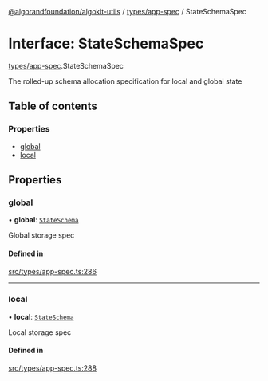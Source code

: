 [@algorandfoundation/algokit-utils](../README.md) / [types/app-spec](../modules/types_app_spec.md) / StateSchemaSpec

# Interface: StateSchemaSpec

[types/app-spec](../modules/types_app_spec.md).StateSchemaSpec

The rolled-up schema allocation specification for local and global state

## Table of contents

### Properties

- [global](types_app_spec.StateSchemaSpec.md#global)
- [local](types_app_spec.StateSchemaSpec.md#local)

## Properties

### global

• **global**: [`StateSchema`](../modules/types_app_spec.md#stateschema)

Global storage spec

#### Defined in

[src/types/app-spec.ts:286](https://github.com/algorandfoundation/algokit-utils-ts/blob/main/src/types/app-spec.ts#L286)

___

### local

• **local**: [`StateSchema`](../modules/types_app_spec.md#stateschema)

Local storage spec

#### Defined in

[src/types/app-spec.ts:288](https://github.com/algorandfoundation/algokit-utils-ts/blob/main/src/types/app-spec.ts#L288)
